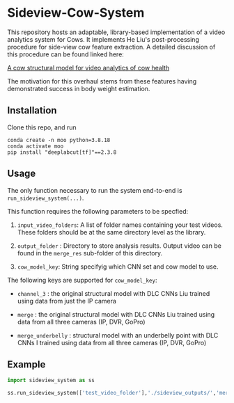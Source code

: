 # Sideview-Cow-System

This repository hosts an adaptable, library-based implementation of a video analytics system for Cows. It implements He Liu's
post-processing procedure for side-view cow feature extraction. A detailed discussion of this procedure can be found linked here:

[A cow structural model for video analytics of cow health](https://arxiv.org/abs/2003.05903)

The motivation for this overhaul stems from these features having demonstrated success in body weight estimation.

## Installation
Clone this repo, and run
```
conda create -n moo python=3.8.18 
conda activate moo
pip install "deeplabcut[tf]"==2.3.8
```

## Usage

The only function necessary to run the system end-to-end is `run_sideview_system(...)`.

This function requires the following parameters to be specfied:

1) `input_video_folders`: A list of folder names containing your test videos. These folders should be at the same directory level as the library.

2) `output_folder` : Directory to store analysis results. Output video can be found in the `merge_res` sub-folder of this directory.

3) `cow_model_key`: String specifyig which CNN set and cow model to use.


The following keys are supported for `cow_model_key`:

- `channel_3` : the original structural model with DLC CNNs Liu trained using data from just the IP camera

- `merge` : the original structural model with DLC CNNs Liu trained using data from all three cameras (IP, DVR, GoPro) 

- `merge_underbelly` : structural model with an underbelly point with DLC CNNs I trained using data from all three cameras (IP, DVR, GoPro)

## Example
```python 
import sideview_system as ss

ss.run_sideview_system(['test_video_folder'],'./sideview_outputs/','merge_underbelly')
```


